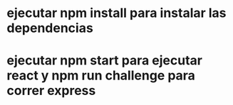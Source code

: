 # ejecutar npm install para instalar las dependencias
# ejecutar npm start para ejecutar react y npm run challenge para correr express